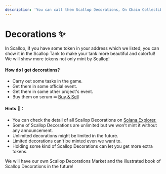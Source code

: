 ```yaml
---
description: 'You can call them Scallop Decorations, On Chain Collectibles, or NFTs.'
---
```


# Decorations ✨

In Scallop, if you have some token in your address which we listed, you can show it in the Scallop Tank to make your tank more beautiful and colorful! We will show more tokens not only mint by Scallop!

#### How do I get decorations?

* Carry out some tasks in the game.
* Get them in some official event.
* Get them in some other project's event.
* Buy them on serum ➡ [Buy & Sell](buy-and-sell.md)

#### Hints 🧐**：**

* You can check the detail of all Scallop Decorations on [Solana Explorer.](https://explorer.solana.com/address/SeawdHf3NHG6gxCrezQxr5oJAHTLJd6JsQxxd144yaz)
* Some of Scallop Decorations are unlimited but we won't mint it without any announcement.
* Unlimited decorations might be limited in the future.
* Limited decorations can't be minted even we want to.
* Holding some kind of Scallop Decorations can let you get more extra tokens.

We will have our own Scallop Decorations Market and the illustrated book of Scallop Decorations in the future!




